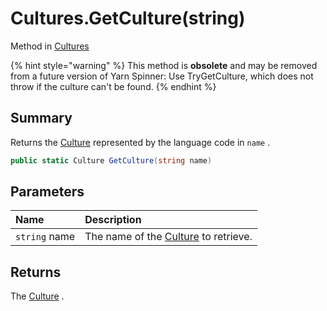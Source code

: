 # Cultures.GetCulture(string)

Method in [Cultures](/docs/api/csharp/yarn.unity.cultures.md)

{% hint style="warning" %}
This method is <b>obsolete</b> and may be removed from a future version of Yarn Spinner: Use TryGetCulture, which does not throw if the culture can't be found.
{% endhint %}

## Summary


Returns the  <a href="yarn.unity.culture.md">Culture</a>  represented by the language code
in  <code>name</code> .


```csharp
public static Culture GetCulture(string name)
```

## Parameters

|Name|Description|
|:---|:---|
|`string` name|The name of the  <a href="yarn.unity.culture.md">Culture</a>  to retrieve.|

## Returns

The  <a href="yarn.unity.culture.md">Culture</a> .


